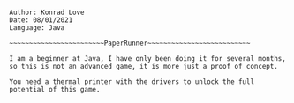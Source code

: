 ~~~~~~~~~~~~~~~~~~~~~~~~PaperRunner~~~~~~~~~~~~~~~~~~~~~~~~~~

Author: Konrad Love
Date: 08/01/2021
Language: Java

~~~~~~~~~~~~~~~~~~~~~~~~PaperRunner~~~~~~~~~~~~~~~~~~~~~~~~~~

I am a beginner at Java, I have only been doing it for several months, so this is not an advanced game, it is more just a proof of concept. 

You need a thermal printer with the drivers to unlock the full potential of this game.
